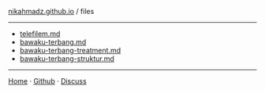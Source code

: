 [nikahmadz.github.io][1] / files

***

- [telefilem.md](https://nikahmadz.github.io/files/telefilem)
- [bawaku-terbang.md](https://nikahmadz.github.io/files/bawaku-terbang)
- [bawaku-terbang-treatment.md](https://nikahmadz.github.io/files/bawaku-terbang-treatment)
- [bawaku-terbang-struktur.md](https://nikahmadz.github.io/files/bawaku-terbang-struktur)

***

[Home][1] &middot; [Github][2] &middot; [Discuss][3]

[1]:https://nikahmadz.github.io
[2]:https://github.com/nikahmadz/files
[3]:https://github.com/nikahmadz/nikahmadz.github.io/discussions "Go to Discusssion Room"
